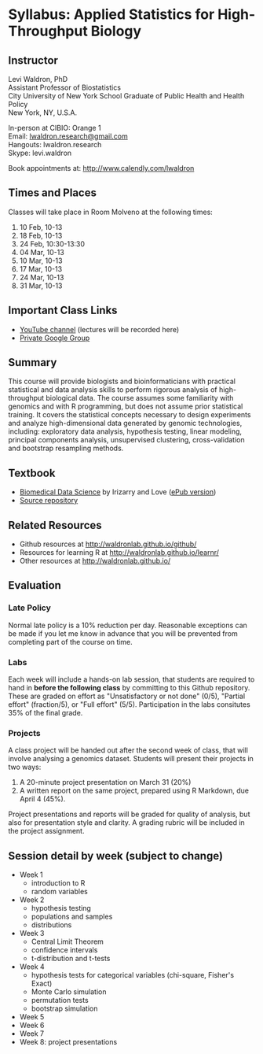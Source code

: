 # Syllabus: Applied Statistics for High-Throughput Biology

## Instructor

Levi Waldron, PhD  
Assistant Professor of Biostatistics  
City University of New York School Graduate of Public Health and Health Policy  
New York, NY, U.S.A.  

In-person at CIBIO: Orange 1  
Email: lwaldron.research@gmail.com  
Hangouts: lwaldron.research  
Skype: levi.waldron  

Book appointments at: http://www.calendly.com/lwaldron

## Times and Places

Classes will take place in Room Molveno at the following times:

1. 10 Feb, 10-13
2. 18 Feb, 10-13
3. 24 Feb, 10:30-13:30
4. 04 Mar, 10-13
5. 10 Mar, 10-13
6. 17 Mar, 10-13
7. 24 Mar, 10-13
8. 31 Mar, 10-13

## Important Class Links

* [YouTube channel](https://www.youtube.com/channel/UCwXiTYNRBUb_9r8-L4ziaGg) (lectures will be recorded here)
* [Private Google Group](https://groups.google.com/forum/#!forum/appstathtb)

## Summary

This course will provide biologists and bioinformaticians with practical statistical and data analysis skills to perform rigorous analysis of high-throughput biological data.  The course assumes some familiarity with genomics and with R programming, but does not assume prior statistical training.  It covers the statistical concepts necessary to design experiments and analyze high-dimensional data generated by genomic technologies, including: exploratory data analysis, hypothesis testing, linear modeling, principal components analysis, unsupervised clustering, cross-validation and bootstrap resampling methods.  

## Textbook

* [Biomedical Data Science](http://genomicsclass.github.io/book/) by Irizarry and Love ([ePub version](https://leanpub.com/dataanalysisforthelifesciences/))
* [Source repository](https://github.com/genomicsclass/labs)

## Related Resources

* Github resources at http://waldronlab.github.io/github/
* Resources for learning R at http://waldronlab.github.io/learnr/
* Other resources at http://waldronlab.github.io/

## Evaluation

### Late Policy

Normal late policy is a 10% reduction per day.  Reasonable exceptions can be made if you let me know in advance that you will be prevented from completing part of the course on time.

### Labs

Each week will include a hands-on lab session, that students are required to hand in **before the following class** by committing to this Github repository. These are graded on effort as "Unsatisfactory or not done" (0/5), "Partial effort" (fraction/5), or "Full effort" (5/5).  Participation in the labs consitutes 35% of the final grade.

### Projects

A class project will be handed out after the second week of class, that will involve analysing a genomics dataset.  Students will present their projects in two ways:

1. A 20-minute project presentation on March 31 (20%)
2. A written report on the same project, prepared using R Markdown, due April 4 (45%).

Project presentations and reports will be graded for quality of analysis, but also for presentation style and clarity.  A grading rubric will be included in the project assignment.

## Session detail by week (subject to change)

* Week 1
   + introduction to R
   + random variables
* Week 2
   + hypothesis testing
   + populations and samples
   + distributions
* Week 3
   + Central Limit Theorem
   + confidence intervals
   + t-distribution and t-tests
* Week 4
   + hypothesis tests for categorical variables (chi-square, Fisher's Exact)
   + Monte Carlo simulation
   + permutation tests
   + bootstrap simulation
* Week 5
* Week 6
* Week 7
* Week 8: project presentations